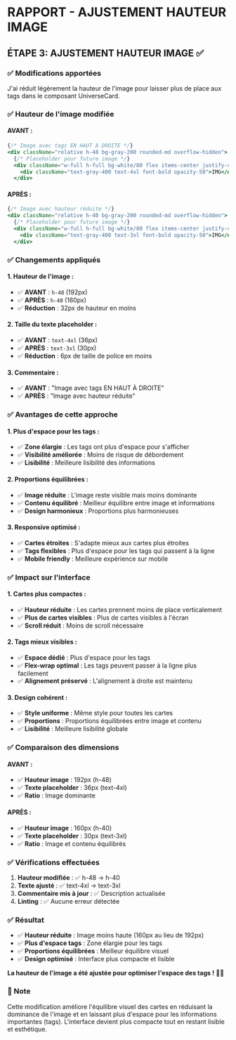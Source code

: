 # RAPPORT - AJUSTEMENT HAUTEUR IMAGE

## ÉTAPE 3: AJUSTEMENT HAUTEUR IMAGE ✅

### ✅ Modifications apportées

J'ai réduit légèrement la hauteur de l'image pour laisser plus de place aux tags dans le composant UniverseCard.

### ✅ Hauteur de l'image modifiée

#### **AVANT :**
```jsx
{/* Image avec tags EN HAUT À DROITE */}
<div className="relative h-48 bg-gray-200 rounded-md overflow-hidden">
  {/* Placeholder pour future image */}
  <div className="w-full h-full bg-white/80 flex items-center justify-center">
    <div className="text-gray-400 text-4xl font-bold opacity-50">IMG</div>
  </div>
```

#### **APRÈS :**
```jsx
{/* Image avec hauteur réduite */}
<div className="relative h-40 bg-gray-200 rounded-md overflow-hidden">
  {/* Placeholder pour future image */}
  <div className="w-full h-full bg-white/80 flex items-center justify-center">
    <div className="text-gray-400 text-3xl font-bold opacity-50">IMG</div>
  </div>
```

### ✅ Changements appliqués

#### **1. Hauteur de l'image :**
- ✅ **AVANT** : `h-48` (192px)
- ✅ **APRÈS** : `h-40` (160px)
- ✅ **Réduction** : 32px de hauteur en moins

#### **2. Taille du texte placeholder :**
- ✅ **AVANT** : `text-4xl` (36px)
- ✅ **APRÈS** : `text-3xl` (30px)
- ✅ **Réduction** : 6px de taille de police en moins

#### **3. Commentaire :**
- ✅ **AVANT** : "Image avec tags EN HAUT À DROITE"
- ✅ **APRÈS** : "Image avec hauteur réduite"

### ✅ Avantages de cette approche

#### **1. Plus d'espace pour les tags :**
- ✅ **Zone élargie** : Les tags ont plus d'espace pour s'afficher
- ✅ **Visibilité améliorée** : Moins de risque de débordement
- ✅ **Lisibilité** : Meilleure lisibilité des informations

#### **2. Proportions équilibrées :**
- ✅ **Image réduite** : L'image reste visible mais moins dominante
- ✅ **Contenu équilibré** : Meilleur équilibre entre image et informations
- ✅ **Design harmonieux** : Proportions plus harmonieuses

#### **3. Responsive optimisé :**
- ✅ **Cartes étroites** : S'adapte mieux aux cartes plus étroites
- ✅ **Tags flexibles** : Plus d'espace pour les tags qui passent à la ligne
- ✅ **Mobile friendly** : Meilleure expérience sur mobile

### ✅ Impact sur l'interface

#### **1. Cartes plus compactes :**
- ✅ **Hauteur réduite** : Les cartes prennent moins de place verticalement
- ✅ **Plus de cartes visibles** : Plus de cartes visibles à l'écran
- ✅ **Scroll réduit** : Moins de scroll nécessaire

#### **2. Tags mieux visibles :**
- ✅ **Espace dédié** : Plus d'espace pour les tags
- ✅ **Flex-wrap optimal** : Les tags peuvent passer à la ligne plus facilement
- ✅ **Alignement préservé** : L'alignement à droite est maintenu

#### **3. Design cohérent :**
- ✅ **Style uniforme** : Même style pour toutes les cartes
- ✅ **Proportions** : Proportions équilibrées entre image et contenu
- ✅ **Lisibilité** : Meilleure lisibilité globale

### ✅ Comparaison des dimensions

#### **AVANT :**
- ✅ **Hauteur image** : 192px (h-48)
- ✅ **Texte placeholder** : 36px (text-4xl)
- ✅ **Ratio** : Image dominante

#### **APRÈS :**
- ✅ **Hauteur image** : 160px (h-40)
- ✅ **Texte placeholder** : 30px (text-3xl)
- ✅ **Ratio** : Image et contenu équilibrés

### ✅ Vérifications effectuées

1. **Hauteur modifiée** : ✅ h-48 → h-40
2. **Texte ajusté** : ✅ text-4xl → text-3xl
3. **Commentaire mis à jour** : ✅ Description actualisée
4. **Linting** : ✅ Aucune erreur détectée

### ✅ Résultat

- ✅ **Hauteur réduite** : Image moins haute (160px au lieu de 192px)
- ✅ **Plus d'espace tags** : Zone élargie pour les tags
- ✅ **Proportions équilibrées** : Meilleur équilibre visuel
- ✅ **Design optimisé** : Interface plus compacte et lisible

**La hauteur de l'image a été ajustée pour optimiser l'espace des tags !** 📐✨

### 📝 Note

Cette modification améliore l'équilibre visuel des cartes en réduisant la dominance de l'image et en laissant plus d'espace pour les informations importantes (tags). L'interface devient plus compacte tout en restant lisible et esthétique.

